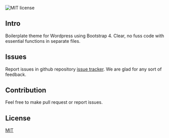 ![MIT license](https://img.shields.io/badge/license-MIT-blue.svg)

## Intro

Boilerplate theme for Wordpress using Bootstrap 4. Clear, no fuss code with essential functions in separate files.

## Issues

Report issues in github repository [issue tracker](https://github.com/clientagency/client.theme/issues). We are glad for any sort of feedback.

## Contribution

Feel free to make pull request or report issues.

## License

[MIT](http://opensource.org/licenses/MIT)
